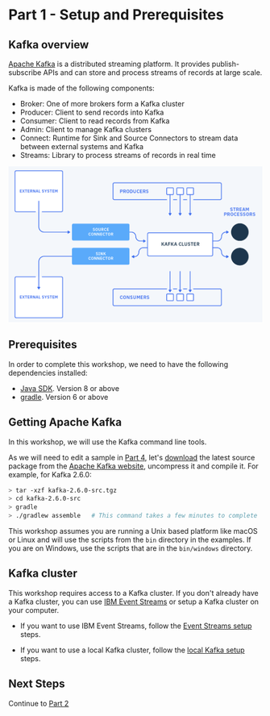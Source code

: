 # Part 1 - Setup and Prerequisites

## Kafka overview

[Apache Kafka](https://kafka.apache.org) is a distributed streaming platform. It provides publish-subscribe APIs and can store and process streams of records at large scale.

Kafka is made of the following components:
- Broker: One of more brokers form a Kafka cluster
- Producer: Client to send records into Kafka
- Consumer: Client to read records from Kafka
- Admin: Client to manage Kafka clusters
- Connect: Runtime for Sink and Source Connectors to stream data between external systems and Kafka
- Streams: Library to process streams of records in real time

![Kafka Platform](./kafka-platform.png)


## Prerequisites

In order to complete this workshop, we need to have the following dependencies installed:

- [Java SDK](https://openjdk.java.net/install/). Version 8 or above
- [gradle](https://gradle.org/install/). Version 6 or above

## Getting Apache Kafka

In this workshop, we will use the Kafka command line tools.

As we will need to edit a sample in [Part 4](../part4/README.md), let's [download](http://kafka.apache.org/downloads) the latest source package from the [Apache Kafka website](http://kafka.apache.org/), uncompress it and compile it. For example, for Kafka 2.6.0:

```sh
> tar -xzf kafka-2.6.0-src.tgz
> cd kafka-2.6.0-src
> gradle
> ./gradlew assemble   # This command takes a few minutes to complete
```

This workshop assumes you are running a Unix based platform like macOS or Linux and will use the scripts from the `bin` directory in the examples. If you are on Windows, use the scripts that are in the `bin/windows` directory.

## Kafka cluster

This workshop requires access to a Kafka cluster. If you don't already have a Kafka cluster, you can use [IBM Event Streams](https://www.ibm.com/cloud/event-streams) or setup a Kafka cluster on your computer.

- If you want to use IBM Event Streams, follow the [Event Streams setup](./event-streams.md) steps.

- If you want to use a local Kafka cluster, follow the [local Kafka setup](./local-kafka.md) steps.


## Next Steps

Continue to [Part 2](../part2/README.md)
